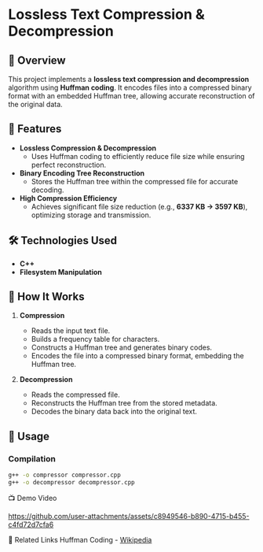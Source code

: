 # Lossless Text Compression & Decompression

## 🔹 Overview
This project implements a **lossless text compression and decompression** algorithm using **Huffman coding**. It encodes files into a compressed binary format with an embedded Huffman tree, allowing accurate reconstruction of the original data.

## 🚀 Features
- **Lossless Compression & Decompression**  
  - Uses Huffman coding to efficiently reduce file size while ensuring perfect reconstruction.  
- **Binary Encoding Tree Reconstruction**  
  - Stores the Huffman tree within the compressed file for accurate decoding.  
- **High Compression Efficiency**  
  - Achieves significant file size reduction (e.g., **6337 KB → 3597 KB**), optimizing storage and transmission.

## 🛠️ Technologies Used
- **C++**  
- **Filesystem Manipulation**  

## 📂 How It Works
1. **Compression**  
   - Reads the input text file.  
   - Builds a frequency table for characters.  
   - Constructs a Huffman tree and generates binary codes.  
   - Encodes the file into a compressed binary format, embedding the Huffman tree.  

2. **Decompression**  
   - Reads the compressed file.  
   - Reconstructs the Huffman tree from the stored metadata.  
   - Decodes the binary data back into the original text.

## 📜 Usage
### Compilation
```sh
g++ -o compressor compressor.cpp
g++ -o decompressor decompressor.cpp
```
📺 Demo Video




https://github.com/user-attachments/assets/c8949546-b890-4715-b455-c4fd72d7cfa6





🔗 Related Links
Huffman Coding - [Wikipedia](https://en.wikipedia.org/wiki/Huffman_coding)
